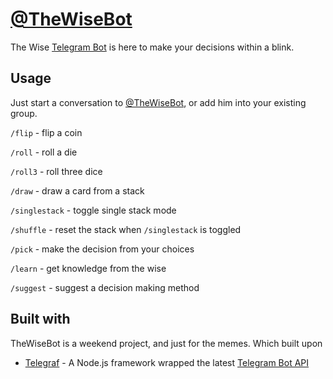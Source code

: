 # [@TheWiseBot](https://t.me/TheWiseBot)
The Wise [Telegram Bot](https://telegram.org/blog/bot-revolution) is here to make your decisions within a blink. 

## Usage
Just start a conversation to [@TheWiseBot](https://t.me/TheWiseBot), or add him into your existing group.

`/flip` - flip a coin

`/roll` - roll a die

`/roll3` - roll three dice

`/draw` - draw a card from a stack

`/singlestack` - toggle single stack mode

`/shuffle` - reset the stack when `/singlestack` is toggled

`/pick` - make the decision from your choices

`/learn` - get knowledge from the wise

`/suggest` - suggest a decision making method

## Built with
TheWiseBot is a weekend project, and just for the memes.
Which built upon
* [Telegraf](https://github.com/telegraf/telegraf) - A Node.js framework wrapped the latest [Telegram Bot API](https://core.telegram.org/bots/api)

